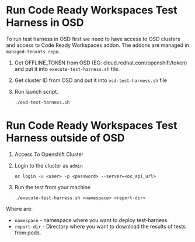 # Run Code Ready Workspaces Test Harness in OSD
To run test harness in OSD first we need to have access to OSD clusters and access to Code Ready Workspaces addon. The
addons are managed in `managed-tenants repo`.

1. Get OFFLINE_TOKEN from OSD (EG: cloud.redhat.com/openshift/token) and put it into `execute-test-harness.sh` file.
2. Get cluster ID from OSD and put it into `osd-test-harness.sh` file
3. Run launch script.

    ```
    ./osd-test-harness.sh
    ```

# Run Code Ready Workspaces Test Harness outside of OSD
1. Access To Openshift Cluster
 

2. Login to the cluster as `admin`

   ```
   oc login -u <user> -p <password> --server=<oc_api_url>
   ```

3. Run the test from your machine

   ```
   ./execute-test-harness.sh <namespace> <report-dir>
   ```

Where are:
 - `namespace` - namespace where you want to deploy test-harness.
 - `report-dir` - Directory where you want to download the results of tests from pods.
